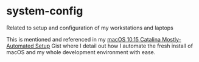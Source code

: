 # system-config
Related to setup and configuration of my workstations and laptops

This is mentioned and referenced in my [macOS 10.15 Catalina Mostly-Automated Setup](https://gist.github.com/suzannealdrich/bf145e46d48c6d74c775951a939ec9f5) Gist where I detail out how I automate the fresh install of macOS and my whole development environment with ease.
